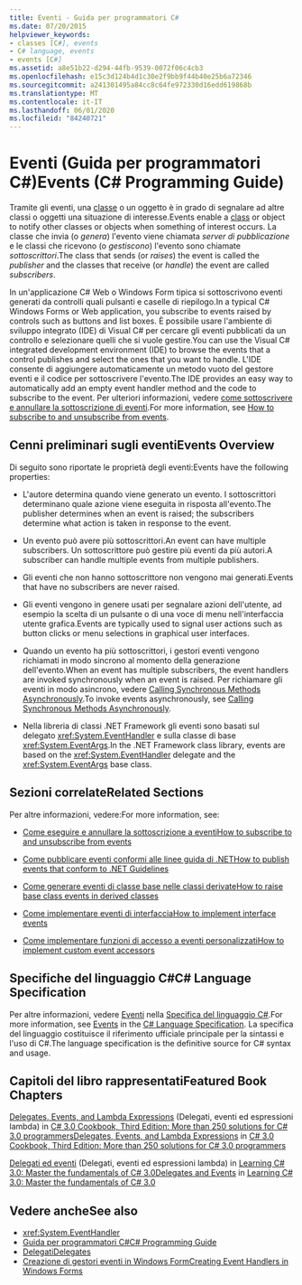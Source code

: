 ```yaml
---
title: Eventi - Guida per programmatori C#
ms.date: 07/20/2015
helpviewer_keywords:
- classes [C#], events
- C# language, events
- events [C#]
ms.assetid: a8e51b22-d294-44fb-9539-0072f06c4cb3
ms.openlocfilehash: e15c3d124b4d1c30e2f9bb9f44b40e25b6a72346
ms.sourcegitcommit: a241301495a84cc8c64fe972330d16edd619868b
ms.translationtype: MT
ms.contentlocale: it-IT
ms.lasthandoff: 06/01/2020
ms.locfileid: "84240721"
---
```

# <a name="events-c-programming-guide"></a><span data-ttu-id="1795e-102">Eventi (Guida per programmatori C#)</span><span class="sxs-lookup"><span data-stu-id="1795e-102">Events (C# Programming Guide)</span></span>
<span data-ttu-id="1795e-103">Tramite gli eventi, una [classe](../../language-reference/keywords/class.md) o un oggetto è in grado di segnalare ad altre classi o oggetti una situazione di interesse.</span><span class="sxs-lookup"><span data-stu-id="1795e-103">Events enable a [class](../../language-reference/keywords/class.md) or object to notify other classes or objects when something of interest occurs.</span></span> <span data-ttu-id="1795e-104">La classe che invia (o *genera*) l'evento viene chiamata *server di pubblicazione* e le classi che ricevono (o *gestiscono*) l'evento sono chiamate *sottoscrittori*.</span><span class="sxs-lookup"><span data-stu-id="1795e-104">The class that sends (or *raises*) the event is called the *publisher* and the classes that receive (or *handle*) the event are called *subscribers*.</span></span>  
  
<span data-ttu-id="1795e-105">In un'applicazione C# Web o Windows Form tipica si sottoscrivono eventi generati da controlli quali pulsanti e caselle di riepilogo.</span><span class="sxs-lookup"><span data-stu-id="1795e-105">In a typical C# Windows Forms or Web application, you subscribe to events raised by controls such as buttons and list boxes.</span></span> <span data-ttu-id="1795e-106">È possibile usare l'ambiente di sviluppo integrato (IDE) di Visual C# per cercare gli eventi pubblicati da un controllo e selezionare quelli che si vuole gestire.</span><span class="sxs-lookup"><span data-stu-id="1795e-106">You can use the Visual C# integrated development environment (IDE) to browse the events that a control publishes and select the ones that you want to handle.</span></span> <span data-ttu-id="1795e-107">L'IDE consente di aggiungere automaticamente un metodo vuoto del gestore eventi e il codice per sottoscrivere l'evento.</span><span class="sxs-lookup"><span data-stu-id="1795e-107">The IDE provides an easy way to automatically add an empty event handler method and the code to subscribe to the event.</span></span> <span data-ttu-id="1795e-108">Per ulteriori informazioni, vedere [come sottoscrivere e annullare la sottoscrizione di eventi](./how-to-subscribe-to-and-unsubscribe-from-events.md).</span><span class="sxs-lookup"><span data-stu-id="1795e-108">For more information, see [How to subscribe to and unsubscribe from events](./how-to-subscribe-to-and-unsubscribe-from-events.md).</span></span>
  
## <a name="events-overview"></a><span data-ttu-id="1795e-109">Cenni preliminari sugli eventi</span><span class="sxs-lookup"><span data-stu-id="1795e-109">Events Overview</span></span>  
 <span data-ttu-id="1795e-110">Di seguito sono riportate le proprietà degli eventi:</span><span class="sxs-lookup"><span data-stu-id="1795e-110">Events have the following properties:</span></span>  
  
- <span data-ttu-id="1795e-111">L'autore determina quando viene generato un evento. I sottoscrittori determinano quale azione viene eseguita in risposta all'evento.</span><span class="sxs-lookup"><span data-stu-id="1795e-111">The publisher determines when an event is raised; the subscribers determine what action is taken in response to the event.</span></span>  
  
- <span data-ttu-id="1795e-112">Un evento può avere più sottoscrittori.</span><span class="sxs-lookup"><span data-stu-id="1795e-112">An event can have multiple subscribers.</span></span> <span data-ttu-id="1795e-113">Un sottoscrittore può gestire più eventi da più autori.</span><span class="sxs-lookup"><span data-stu-id="1795e-113">A subscriber can handle multiple events from multiple publishers.</span></span>  
  
- <span data-ttu-id="1795e-114">Gli eventi che non hanno sottoscrittore non vengono mai generati.</span><span class="sxs-lookup"><span data-stu-id="1795e-114">Events that have no subscribers are never raised.</span></span>  
  
- <span data-ttu-id="1795e-115">Gli eventi vengono in genere usati per segnalare azioni dell'utente, ad esempio la scelta di un pulsante o di una voce di menu nell'interfaccia utente grafica.</span><span class="sxs-lookup"><span data-stu-id="1795e-115">Events are typically used to signal user actions such as button clicks or menu selections in graphical user interfaces.</span></span>  
  
- <span data-ttu-id="1795e-116">Quando un evento ha più sottoscrittori, i gestori eventi vengono richiamati in modo sincrono al momento della generazione dell'evento.</span><span class="sxs-lookup"><span data-stu-id="1795e-116">When an event has multiple subscribers, the event handlers are invoked synchronously when an event is raised.</span></span> <span data-ttu-id="1795e-117">Per richiamare gli eventi in modo asincrono, vedere [Calling Synchronous Methods Asynchronously](../../../standard/asynchronous-programming-patterns/calling-synchronous-methods-asynchronously.md).</span><span class="sxs-lookup"><span data-stu-id="1795e-117">To invoke events asynchronously, see [Calling Synchronous Methods Asynchronously](../../../standard/asynchronous-programming-patterns/calling-synchronous-methods-asynchronously.md).</span></span>  
  
- <span data-ttu-id="1795e-118">Nella libreria di classi .NET Framework gli eventi sono basati sul delegato <xref:System.EventHandler> e sulla classe di base <xref:System.EventArgs>.</span><span class="sxs-lookup"><span data-stu-id="1795e-118">In the .NET Framework class library, events are based on the <xref:System.EventHandler> delegate and the <xref:System.EventArgs> base class.</span></span>  
  
## <a name="related-sections"></a><span data-ttu-id="1795e-119">Sezioni correlate</span><span class="sxs-lookup"><span data-stu-id="1795e-119">Related Sections</span></span>  
 <span data-ttu-id="1795e-120">Per altre informazioni, vedere:</span><span class="sxs-lookup"><span data-stu-id="1795e-120">For more information, see:</span></span>  
  
- [<span data-ttu-id="1795e-121">Come eseguire e annullare la sottoscrizione a eventi</span><span class="sxs-lookup"><span data-stu-id="1795e-121">How to subscribe to and unsubscribe from events</span></span>](./how-to-subscribe-to-and-unsubscribe-from-events.md)

- [<span data-ttu-id="1795e-122">Come pubblicare eventi conformi alle linee guida di .NET</span><span class="sxs-lookup"><span data-stu-id="1795e-122">How to publish events that conform to .NET Guidelines</span></span>](./how-to-publish-events-that-conform-to-net-framework-guidelines.md)

- [<span data-ttu-id="1795e-123">Come generare eventi di classe base nelle classi derivate</span><span class="sxs-lookup"><span data-stu-id="1795e-123">How to raise base class events in derived classes</span></span>](./how-to-raise-base-class-events-in-derived-classes.md)

- [<span data-ttu-id="1795e-124">Come implementare eventi di interfaccia</span><span class="sxs-lookup"><span data-stu-id="1795e-124">How to implement interface events</span></span>](./how-to-implement-interface-events.md)

- [<span data-ttu-id="1795e-125">Come implementare funzioni di accesso a eventi personalizzati</span><span class="sxs-lookup"><span data-stu-id="1795e-125">How to implement custom event accessors</span></span>](./how-to-implement-custom-event-accessors.md)

## <a name="c-language-specification"></a><span data-ttu-id="1795e-126">Specifiche del linguaggio C#</span><span class="sxs-lookup"><span data-stu-id="1795e-126">C# Language Specification</span></span>  

<span data-ttu-id="1795e-127">Per altre informazioni, vedere [Eventi](~/_csharplang/spec/classes.md#events) nella [Specifica del linguaggio C#](/dotnet/csharp/language-reference/language-specification/introduction).</span><span class="sxs-lookup"><span data-stu-id="1795e-127">For more information, see [Events](~/_csharplang/spec/classes.md#events) in the [C# Language Specification](/dotnet/csharp/language-reference/language-specification/introduction).</span></span> <span data-ttu-id="1795e-128">La specifica del linguaggio costituisce il riferimento ufficiale principale per la sintassi e l'uso di C#.</span><span class="sxs-lookup"><span data-stu-id="1795e-128">The language specification is the definitive source for C# syntax and usage.</span></span>
  
## <a name="featured-book-chapters"></a><span data-ttu-id="1795e-129">Capitoli del libro rappresentati</span><span class="sxs-lookup"><span data-stu-id="1795e-129">Featured Book Chapters</span></span>  
 <span data-ttu-id="1795e-130">[Delegates, Events, and Lambda Expressions](https://docs.microsoft.com/previous-versions/visualstudio/visual-studio-2008/ff518994%28v=orm.10%29) (Delegati, eventi ed espressioni lambda) in [C# 3.0 Cookbook, Third Edition: More than 250 solutions for C# 3.0 programmers](https://docs.microsoft.com/previous-versions/visualstudio/visual-studio-2008/ff518995%28v=orm.10%29)</span><span class="sxs-lookup"><span data-stu-id="1795e-130">[Delegates, Events, and Lambda Expressions](https://docs.microsoft.com/previous-versions/visualstudio/visual-studio-2008/ff518994%28v=orm.10%29) in [C# 3.0 Cookbook, Third Edition: More than 250 solutions for C# 3.0 programmers](https://docs.microsoft.com/previous-versions/visualstudio/visual-studio-2008/ff518995%28v=orm.10%29)</span></span>  
  
 <span data-ttu-id="1795e-131">[Delegati ed eventi](https://docs.microsoft.com/previous-versions/visualstudio/visual-studio-2008/ff652490%28v=orm.10%29) (Delegati, eventi ed espressioni lambda) in [Learning C# 3.0: Master the fundamentals of C# 3.0](https://docs.microsoft.com/previous-versions/visualstudio/visual-studio-2008/ff652493%28v=orm.10%29)</span><span class="sxs-lookup"><span data-stu-id="1795e-131">[Delegates and Events](https://docs.microsoft.com/previous-versions/visualstudio/visual-studio-2008/ff652490%28v=orm.10%29) in [Learning C# 3.0: Master the fundamentals of C# 3.0](https://docs.microsoft.com/previous-versions/visualstudio/visual-studio-2008/ff652493%28v=orm.10%29)</span></span>  
  
## <a name="see-also"></a><span data-ttu-id="1795e-132">Vedere anche</span><span class="sxs-lookup"><span data-stu-id="1795e-132">See also</span></span>

- <xref:System.EventHandler>
- [<span data-ttu-id="1795e-133">Guida per programmatori C#</span><span class="sxs-lookup"><span data-stu-id="1795e-133">C# Programming Guide</span></span>](../index.md)
- [<span data-ttu-id="1795e-134">Delegati</span><span class="sxs-lookup"><span data-stu-id="1795e-134">Delegates</span></span>](../delegates/index.md)
- [<span data-ttu-id="1795e-135">Creazione di gestori eventi in Windows Form</span><span class="sxs-lookup"><span data-stu-id="1795e-135">Creating Event Handlers in Windows Forms</span></span>](../../../framework/winforms/creating-event-handlers-in-windows-forms.md)
